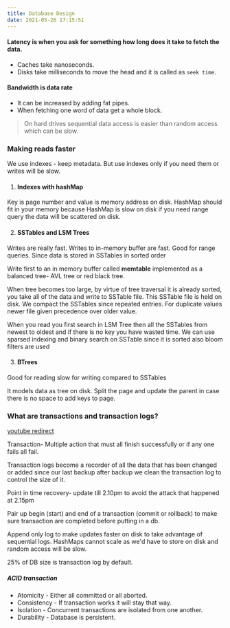 ```yaml
---
title: Database Design
date: 2021-05-26 17:15:51
---
```


#### **Latency** is when you ask for something how long does it take to fetch the data.

- Caches take nanoseconds.
- Disks take milliseconds to move the head and it is called as `seek time`.

#### **Bandwidth** is data rate 
- It can be increased by adding fat pipes.
- When fetching one word of data get a whole block.

> On hard drives sequential data access is easier than random access which can be slow.

### Making reads faster
We use indexes - keep metadata. But use indexes only if you need them or writes will be slow.

1. #### Indexes with hashMap
Key is page number and value is memory address on disk.
HashMap should fit in your memory because HashMap is slow on disk
if you need range query the data will be scattered on disk.


2. #### SSTables and LSM Trees
Writes are really fast. Writes to in-memory buffer are fast.
Good for range queries. Since data is stored in SSTables in sorted order

Write first to an in memory buffer called **memtable** implemented as a balanced tree- AVL tree or red black tree.

When tree becomes too large, by virtue of tree traversal it is already sorted, you take all of the data and write to SSTable file. This SSTable file is held on disk.
We compact the SSTables since repeated entries. For duplicate values newer file given precedence over older value.

When you read you first search in LSM Tree then all the SSTables from newest to oldest and if there is no key you have wasted time.
We can use sparsed indexing and binary search on SSTable since it is sorted
also bloom filters are used


3. #### BTrees
Good for reading slow for writing compared to SSTables

It models data as tree on disk. Split the page and update the parent in case there is no space to add keys to page.

### What are transactions and transaction logs?
[youtube redirect](https://youtu.be/HQ2mcEssJ7Y)

Transaction- Multiple action that must all finish successfully or 
if any one fails all fail.

Transaction logs become a recorder of all the data that has been changed or added since our last backup
after backup we clean the transaction log to control the size of it.

Point in time recovery- update till 2.10pm to avoid the attack that happened at 2.15pm

Pair up begin (start) and end of a transaction (commit or rollback) to make sure transaction are completed before putting in a db.

Append only log to make updates faster on disk to take advantage of sequential logs.
HashMaps cannot scale as we'd have to store on disk and random access will be slow.

25% of DB size is transaction log by default.

##### ACID transaction
- Atomicity - Either all committed or all aborted.
- Consistency - If transaction works it will stay that way.
- Isolation - Concurrent transactions are isolated from one another.
- Durability - Database is persistent.